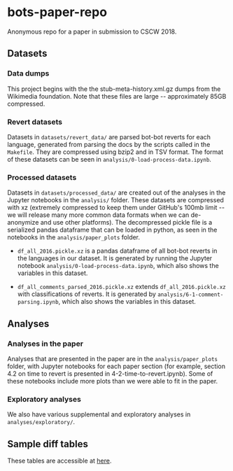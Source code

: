 # bots-paper-repo
Anonymous repo for a paper in submission to CSCW 2018.

## Datasets
### Data dumps
This project begins with the the stub-meta-history.xml.gz dumps from the Wikimedia foundation. Note that these files are large -- approximately 85GB compressed.

### Revert datasets
Datasets in `datasets/revert_data/` are parsed bot-bot reverts for each language, generated from parsing the docs by the scripts called in the `Makefile`. They are compressed using bzip2 and in TSV format. The format of these datasets can be seen in `analysis/0-load-process-data.ipynb`.

### Processed datasets
Datasets in `datasets/processed_data/` are created out of the analyses in the Jupyter notebooks in the `analysis/` folder. These datasets are compressed with xz (extremely compressed to keep them under GitHub's 100mb limit -- we will release many more common data formats when we can de-anonymize and use other platforms). The decompressed pickle file is a serialized pandas dataframe that can be loaded in python, as seen in the notebooks in the `analysis/paper_plots` folder.

- `df_all_2016.pickle.xz` is a pandas dataframe of all bot-bot reverts in the languages in our dataset. It is generated by running the Jupyter notebook `analysis/0-load-process-data.ipynb`, which also shows the variables in this dataset.

- `df_all_comments_parsed_2016.pickle.xz` extends `df_all_2016.pickle.xz` with classifications of reverts. It is generated by `analysis/6-1-comment-parsing.ipynb`, which also shows the variables in this dataset.

## Analyses
### Analyses in the paper
Analyses that are presented in the paper are in the `analysis/paper_plots` folder, with Jupyter notebooks for each paper section (for example, section 4.2 on time to revert is presented in 4-2-time-to-revert.ipynb). Some of these notebooks include more plots than we were able to fit in the paper.
### Exploratory analyses
We also have various supplemental and exploratory analyses in `analyses/exploratory/`.

## Sample diff tables
These tables are accessible at [here](https://anon-cscw2018-author1.github.io/bots-paper-repo/sample_tables/).
